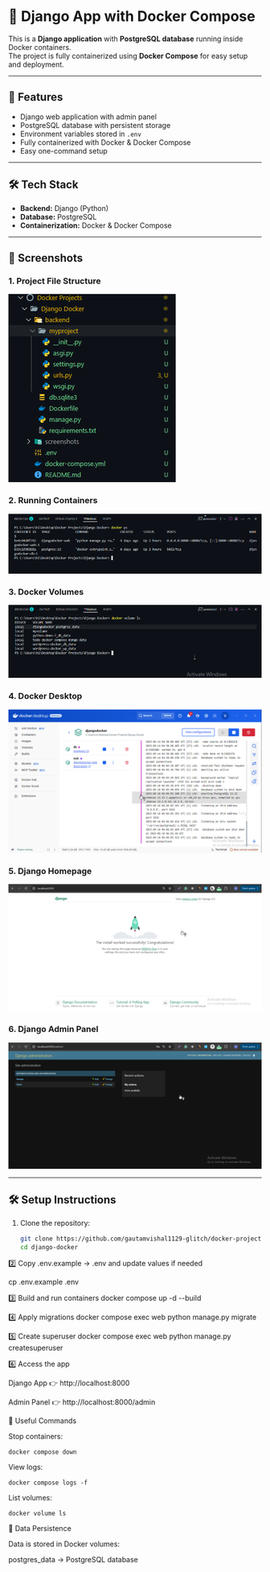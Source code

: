 # 🐍 Django App with Docker Compose

This is a **Django application** with **PostgreSQL database** running inside Docker containers.  
The project is fully containerized using **Docker Compose** for easy setup and deployment.

---

## 🚀 Features
- Django web application with admin panel
- PostgreSQL database with persistent storage
- Environment variables stored in `.env`
- Fully containerized with Docker & Docker Compose
- Easy one-command setup

---

## 🛠️ Tech Stack
- **Backend:** Django (Python)  
- **Database:** PostgreSQL  
- **Containerization:** Docker & Docker Compose  

---

## 📸 Screenshots

### 1. Project File Structure
![Project File Structure](screenshots/Project_File_Structure.png)

### 2. Running Containers
![Running Containers](screenshots/Running_Containers.png)

### 3. Docker Volumes
![Docker Volumes](screenshots/Docker_Volumes.png)

### 4. Docker Desktop
![Docker Desktop](screenshots/Docker_Desktop.png)

### 5. Django Homepage
![Django Homepage](screenshots/Django_Homepage.png)

### 6. Django Admin Panel
![Django Admin](screenshots/Django_Admin.png)

---

## 🛠️ Setup Instructions

1. Clone the repository:
   ```bash
   git clone https://github.com/gautamvishal1129-glitch/docker-projects.git
   cd django-docker
2️⃣ Copy .env.example → .env and update values if needed

cp .env.example .env


3️⃣ Build and run containers
docker compose up -d --build


4️⃣ Apply migrations
docker compose exec web python manage.py migrate

5️⃣ Create superuser
docker compose exec web python manage.py createsuperuser

6️⃣ Access the app

Django App 👉 http://localhost:8000

Admin Panel 👉 http://localhost:8000/admin

🔧 Useful Commands

Stop containers:

    docker compose down


View logs:

    docker compose logs -f


List volumes:

    docker volume ls

    
💾 Data Persistence

Data is stored in Docker volumes:

postgres_data → PostgreSQL database